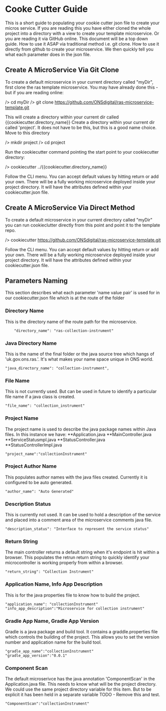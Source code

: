 # Cooke Cutter Guide

This is a short guide to populating your cookie cutter json file to create your micros service. If you are reading this
you have either cloned the whole project into a directory with a view to create your template microservice. Or you are
reading it via GitHub online.
This document will be a top down guide. How to use it ASAP via traditional method i.e. git clone. How to use it
directly from github to create your microservice. We then quickly tell you what each parameter does in the json file.

## Create A MicroService Via Git Clone

To create a default microservice in your current directory called "myDir", first clone the ras template microservice.
You may have already done this - but if you are reading online:

/> cd myDir
/> git clone https://github.com/ONSdigital/ras-microservice-template.git

This will create a directory within your current dir called {{cookiecutter.directory_name}}
Create a directory within your current dir called 'project'. It does not have to be this, but this is a good name choice.
Move to this directory

/> mkdir project
/> cd project

Run the cookiecutter command pointing the start point to your cookiecutter directory:

/> cookiecutter ../{{cookiecutter.directory_name}}

Follow the CLI menu. You can accept default values by hitting return or add your own.
There will be a fully working microservice deployed inside your project directory. It will have the attributes defined
within your cookiecutter.json file.


## Create A MicroService Via Direct Method

To create a default microservice in your current directory called "myDir" you can run cookieclutter directly from this
point and point it to the template repo.

/> cookiecutter https://github.com/ONSdigital/ras-microservice-template.git

Follow the CLI menu. You can accept default values by hitting return or add your own.
There will be a fully working microservice deployed inside your project directory. It will have the attributes defined
within your cookiecutter.json file.


## Parameters Naming

This section describes what each parameter 'name value pair' is used for in our cookiecutter.json file which is at the
route of the folder


### Directory Name
This is the directory name of the route path for the microservice.

        "directory_name": "ras-collection-instrument"

### Java Directory Name
This is the name of the final folder or the java source tree which hangs of 'uk.gov.ons.ras.<name>'. It's what makes
your name space unique in ONS world.

	"java_directory_name": "collection-instrument",

### File Name
This is not currently used. But can be used in future to identify a particular file name if a java class is created.

    "file_name": "collection_instrument"

### Project Name
The project name is used to describe the java package names within Java files. In this instance we have:
**Application.java
**MainController.java
**ServiceStatusmpl.java
**StatusController.java
**StatusControllerImpl.java

    "project_name":"collectionInstrument"

### Project Author Name
This populates author names with the java files created. Currently it is configured to be auto generated.

    "author_name": "Auto Generated"

###  Description Status
This is currently not used. It can be used to hold a description of the service and placed into a comment area of the
microservice comments java file.

    "description_status": "Interface to represent the service status"

### Return String
The main controller returns a default string when it's endpoint is hit within a browser. This populates the retrun
return string to quickly identify your microcontroller is working properly from within a browser.

    "return_string": "Collection Instrument"

### Application Name, Info App Description
This is for the java properties file to know how to build the project.

    "application_name": "collectionInstrument"
    "info_app_description":"Microservice for collection instrument"

### Gradle App Name, Gradle App Version
Gradle is a java package and build tool. It contains a graddle.properties file which controls the building of the
project. This allows you to set the version number and application name for the build tool.

    "gradle_app_name":"collectionInstrument"
    "gradle_app_version":"0.0.1"

### Component Scan
The default microserivce has the java annotation 'ComponentScan' in the Application.java file. This needs to know what
will be the project directory. We could use the same project directory variable for this item. But to be explicit it
has been held in a separate variable TODO - Remove this and test.

    "ComponentScan":"collectionInstrument"

